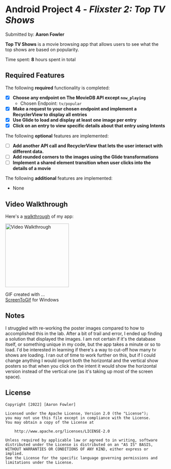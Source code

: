 # Android Project 4 - *Flixster 2: Top TV Shows*

Submitted by: **Aaron Fowler**

**Top TV Shows** is a movie browsing app that allows users to see what the top shows are based on popularity.

Time spent: **8** hours spent in total

## Required Features

The following **required** functionality is completed:

- [X] **Choose any endpoint on The MovieDB API except `now_playing`**
  - Chosen Endpoint: `tv/popular`
- [X] **Make a request to your chosen endpoint and implement a RecyclerView to display all entries**
- [X] **Use Glide to load and display at least one image per entry**
- [X] **Click on an entry to view specific details about that entry using Intents**

The following **optional** features are implemented:

- [ ] **Add another API call and RecyclerView that lets the user interact with different data.** 
- [ ] **Add rounded corners to the images using the Glide transformations**
- [ ] **Implement a shared element transition when user clicks into the details of a movie**

The following **additional** features are implemented:

- None

## Video Walkthrough

Here's a [walkthrough](https://i.imgur.com/rkcGqY4.gif) of my app:

<img src="https://i.imgur.com/rkcGqY4.gif" title="Video Walkthrough" width="200px" alt="Video Walkthrough" />

GIF created with ...  
[ScreenToGif](https://www.screentogif.com/) for Windows

## Notes

I struggled with re-working the poster images compared to how to accomplished this in the lab.  After a bit of trail and error, I ended up finding a solution that displayed the images.
I am not certain if it's the database itself, or something unique in my code, but the app takes a minute or so to load.  I'd be interested in learning if there's a way to cut-off how many tv shows are loading.
I ran out of time to work further on this, but if I could change anything I would import both the horizontal and the vertical show posters so that when you click on the intent it would show the horizontal version instead of the vertical one (as it's taking up most of the screen space).

## License

    Copyright [2022] [Aaron Fowler]

    Licensed under the Apache License, Version 2.0 (the "License");
    you may not use this file except in compliance with the License.
    You may obtain a copy of the License at

        http://www.apache.org/licenses/LICENSE-2.0

    Unless required by applicable law or agreed to in writing, software
    distributed under the License is distributed on an "AS IS" BASIS,
    WITHOUT WARRANTIES OR CONDITIONS OF ANY KIND, either express or implied.
    See the License for the specific language governing permissions and
    limitations under the License.

